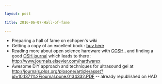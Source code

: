 ```yaml
---

layout: post

title: 2016-06-07-Hall-of-fame

---
```



-   Preparing a hall of fame on echopen's wiki
-   Getting a copy of an excellent book : [buy
    here](http://www.lulu.com/shop/st%C3%A9phane-ribas-and-st%C3%A9phane-ubeda-and-patrick-guillaud/logiciels-et-objets-libres-animer-une-communaut%C3%A9-autour-dun-projet-ouvert/paperback/product-22702396.html)
-   Reading more about open science hardware with
    [GOSH](http://openhardware.science/gosh-manifesto/).. and finding a
    good [OSH journal](http://openhardware.science/2016/05/20/292/)
    which leads to there : <http://www.journals.elsevier.com/hardwarex>
-   Awesome DIY approach and techniques for ultrasound gel at
    http://journals.plos.org/plosone/article/asset?id=10.1371%2Fjournal.pone.0134332.PDF
    -- already republished on HAD

